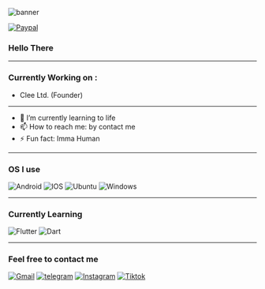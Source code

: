 <!--
**Arsybai/arsybai** is a ✨ _special_ ✨ repository because its `README.md` (this file) appears on your GitHub profile. test
-->
![banner](https://trakteer.id/storage/images/cover/cvr-B9GNsH0QBe7gyRd4oxmbyAlfk2UZzrgC1602042199.jpg)

[![Paypal](https://img.shields.io/badge/PayPal-00457C?style=for-the-badge&logo=paypal&logoColor=white)](https://paypal.me/arsybai)

### Hello There
---
### Currently Working on :
- Clee Ltd. (Founder)

---
- 🌱 I’m currently learning to life
- 📫 How to reach me: by contact me
- ⚡ Fun fact: Imma Human

---

### OS I use

![Android](https://img.shields.io/badge/Android-3DDC84?style=for-the-badge&logo=android&logoColor=white)
![IOS](https://img.shields.io/badge/iOS-000000?style=for-the-badge&logo=ios&logoColor=white)
![Ubuntu](https://img.shields.io/badge/Ubuntu-E95420?style=for-the-badge&logo=ubuntu&logoColor=white)
![Windows](https://img.shields.io/badge/Windows-0078D6?style=for-the-badge&logo=windows&logoColor=white)

---

### Currently Learning

![Flutter](https://img.shields.io/badge/Flutter-blue?style=for-the-badge&logo=Flutter)
![Dart](https://img.shields.io/badge/Dart-blue?style=for-the-badge&logo=Dart)


---

### Feel free to contact me

[![Gmail](https://img.shields.io/badge/Gmail-D14836?style=for-the-badge&logo=gmail&logoColor=white)](mailto:me@arsybai.com) [![telegram](https://img.shields.io/badge/Telegram-2CA5E0?style=for-the-badge&logo=telegram&logoColor=white)](https://t.me/arsybai)
[![Instagram](https://img.shields.io/badge/Instagram-E4405F?style=for-the-badge&logo=instagram&logoColor=white)](https://instagram.com/arsy_24)
[![Tiktok](https://img.shields.io/badge/TikTok-000000?style=for-the-badge&logo=tiktok&logoColor=white)](https://www.tiktok.com/@arsybai)
